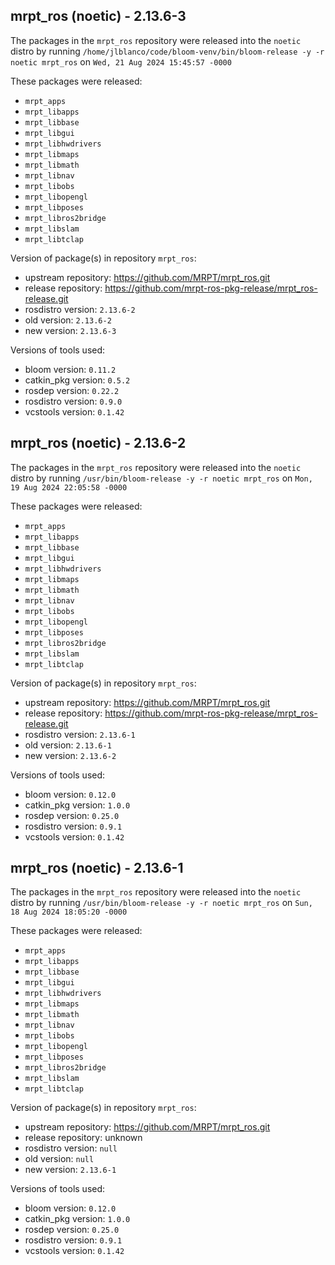 ## mrpt_ros (noetic) - 2.13.6-3

The packages in the `mrpt_ros` repository were released into the `noetic` distro by running `/home/jlblanco/code/bloom-venv/bin/bloom-release -y -r noetic mrpt_ros` on `Wed, 21 Aug 2024 15:45:57 -0000`

These packages were released:
- `mrpt_apps`
- `mrpt_libapps`
- `mrpt_libbase`
- `mrpt_libgui`
- `mrpt_libhwdrivers`
- `mrpt_libmaps`
- `mrpt_libmath`
- `mrpt_libnav`
- `mrpt_libobs`
- `mrpt_libopengl`
- `mrpt_libposes`
- `mrpt_libros2bridge`
- `mrpt_libslam`
- `mrpt_libtclap`

Version of package(s) in repository `mrpt_ros`:

- upstream repository: https://github.com/MRPT/mrpt_ros.git
- release repository: https://github.com/mrpt-ros-pkg-release/mrpt_ros-release.git
- rosdistro version: `2.13.6-2`
- old version: `2.13.6-2`
- new version: `2.13.6-3`

Versions of tools used:

- bloom version: `0.11.2`
- catkin_pkg version: `0.5.2`
- rosdep version: `0.22.2`
- rosdistro version: `0.9.0`
- vcstools version: `0.1.42`


## mrpt_ros (noetic) - 2.13.6-2

The packages in the `mrpt_ros` repository were released into the `noetic` distro by running `/usr/bin/bloom-release -y -r noetic mrpt_ros` on `Mon, 19 Aug 2024 22:05:58 -0000`

These packages were released:
- `mrpt_apps`
- `mrpt_libapps`
- `mrpt_libbase`
- `mrpt_libgui`
- `mrpt_libhwdrivers`
- `mrpt_libmaps`
- `mrpt_libmath`
- `mrpt_libnav`
- `mrpt_libobs`
- `mrpt_libopengl`
- `mrpt_libposes`
- `mrpt_libros2bridge`
- `mrpt_libslam`
- `mrpt_libtclap`

Version of package(s) in repository `mrpt_ros`:

- upstream repository: https://github.com/MRPT/mrpt_ros.git
- release repository: https://github.com/mrpt-ros-pkg-release/mrpt_ros-release.git
- rosdistro version: `2.13.6-1`
- old version: `2.13.6-1`
- new version: `2.13.6-2`

Versions of tools used:

- bloom version: `0.12.0`
- catkin_pkg version: `1.0.0`
- rosdep version: `0.25.0`
- rosdistro version: `0.9.1`
- vcstools version: `0.1.42`


## mrpt_ros (noetic) - 2.13.6-1

The packages in the `mrpt_ros` repository were released into the `noetic` distro by running `/usr/bin/bloom-release -y -r noetic mrpt_ros` on `Sun, 18 Aug 2024 18:05:20 -0000`

These packages were released:
- `mrpt_apps`
- `mrpt_libapps`
- `mrpt_libbase`
- `mrpt_libgui`
- `mrpt_libhwdrivers`
- `mrpt_libmaps`
- `mrpt_libmath`
- `mrpt_libnav`
- `mrpt_libobs`
- `mrpt_libopengl`
- `mrpt_libposes`
- `mrpt_libros2bridge`
- `mrpt_libslam`
- `mrpt_libtclap`

Version of package(s) in repository `mrpt_ros`:

- upstream repository: https://github.com/MRPT/mrpt_ros.git
- release repository: unknown
- rosdistro version: `null`
- old version: `null`
- new version: `2.13.6-1`

Versions of tools used:

- bloom version: `0.12.0`
- catkin_pkg version: `1.0.0`
- rosdep version: `0.25.0`
- rosdistro version: `0.9.1`
- vcstools version: `0.1.42`


